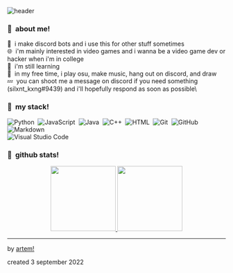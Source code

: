 <img alt="header" src="https://wallpaperaccess.com/full/3117454.png" align="center">

### 🎐 &nbsp;about me!

💙 &nbsp;i make discord bots and i use this for other stuff sometimes\
🌐 &nbsp;i'm mainly interested in video games and i wanna be a video game dev or hacker when i'm in college\
🌠 &nbsp;i'm still learning\
🌌 &nbsp;in my free time, i play osu, make music, hang out on discord, and draw\
💤 &nbsp;you can shoot me a message on discord if you need something (silxnt_kxng#9439) and i'll hopefully respond as soon as possible\

### 📘 &nbsp;my stack!

![Python](https://img.shields.io/badge/-Python-05122A?style=flat&logo=python)&nbsp;
![JavaScript](https://img.shields.io/badge/-JavaScript-05122A?style=flat&logo=javascript)&nbsp;
![Java](https://img.shields.io/badge/-Java-05122A?style=flat&logo=Java&logoColor=FFA518)&nbsp;
![C++](https://img.shields.io/badge/-C++-05122A?style=flat&logo=C%2B%2B&logoColor=00599C)&nbsp;
![HTML](https://img.shields.io/badge/-HTML-05122A?style=flat&logo=HTML5)&nbsp;
![Git](https://img.shields.io/badge/-Git-05122A?style=flat&logo=git)&nbsp;
![GitHub](https://img.shields.io/badge/-GitHub-05122A?style=flat&logo=github)&nbsp;
![Markdown](https://img.shields.io/badge/-Markdown-05122A?style=flat&logo=markdown)\
![Visual Studio Code](https://img.shields.io/badge/-Visual%20Studio%20Code-05122A?style=flat&logo=visual-studio-code&logoColor=007ACC)&nbsp;

### 💎 &nbsp;github stats!

<p align="center">
<a href="https://github.com/AVS1508">
  <img height="150em" src="https://github-readme-stats-eight-theta.vercel.app/api?username=silxnt-kxng&show_icons=true&theme=algolia&include_all_commits=true&count_private=true"/>
  <img height="150em" src="https://github-readme-stats-eight-theta.vercel.app/api/top-langs/?username=silxnt-kxng&layout=comfortable&langs_count=8&theme=algolia"/>
</a>
</p>

-----
by [artem!](https://github.com/silxnt-kxng)

created 3 september 2022

